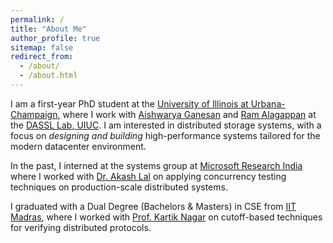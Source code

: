```yaml
---
permalink: /
title: "About Me"
author_profile: true
sitemap: false
redirect_from: 
  - /about/
  - /about.html
---
```


I am a first-year PhD student at the [University of Illinois at Urbana-Champaign](https://cs.illinois.edu/), where I work with [Aishwarya Ganesan](https://aishwaryaganesan.github.io/) and [Ram Alagappan](https://ramalagappan.github.io/) at the [DASSL Lab, UIUC](https://dassl-uiuc.github.io/). I am interested in distributed storage systems, with a focus on *designing and building* high-performance systems tailored for the modern datacenter environment. 

In the past, I interned at the systems group at [Microsoft Research India](https://www.microsoft.com/en-us/research/lab/microsoft-research-india/) where I worked with [Dr. Akash Lal](https://www.microsoft.com/en-us/research/people/akashl/) on applying concurrency testing techniques on production-scale distributed systems. 

I graduated with a Dual Degree (Bachelors & Masters) in CSE from [IIT Madras](http://www.cse.iitm.ac.in/), where I worked with [Prof. Kartik Nagar](https://kartiknagar.github.io/) on cutoff-based techniques for verifying distributed protocols.
